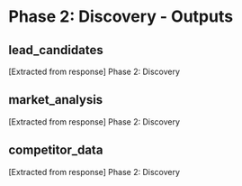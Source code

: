 # Phase 2: Discovery - Outputs

## lead_candidates

[Extracted from response] Phase 2: Discovery

## market_analysis

[Extracted from response] Phase 2: Discovery

## competitor_data

[Extracted from response] Phase 2: Discovery

